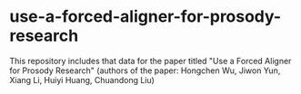 # use-a-forced-aligner-for-prosody-research
This repository includes that data for the paper titled "Use a Forced Aligner for Prosody Research" (authors of the paper: Hongchen Wu, Jiwon Yun, Xiang Li, Huiyi Huang, Chuandong Liu)
